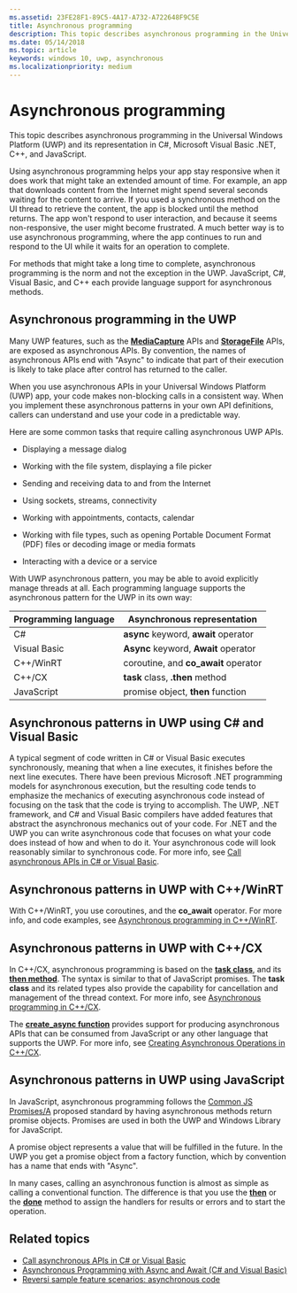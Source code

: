 ```yaml
---
ms.assetid: 23FE28F1-89C5-4A17-A732-A722648F9C5E
title: Asynchronous programming
description: This topic describes asynchronous programming in the Universal Windows Platform (UWP) and its representation in C#, Microsoft Visual Basic .NET, C++, and JavaScript.
ms.date: 05/14/2018
ms.topic: article
keywords: windows 10, uwp, asynchronous
ms.localizationpriority: medium
---
```

# Asynchronous programming
This topic describes asynchronous programming in the Universal Windows Platform (UWP) and its representation in C#, Microsoft Visual Basic .NET, C++, and JavaScript.

Using asynchronous programming helps your app stay responsive when it does work that might take an extended amount of time. For example, an app that downloads content from the Internet might spend several seconds waiting for the content to arrive. If you used a synchronous method on the UI thread to retrieve the content, the app is blocked until the method returns. The app won't respond to user interaction, and because it seems non-responsive, the user might become frustrated. A much better way is to use asynchronous programming, where the app continues to run and respond to the UI while it waits for an operation to complete.

For methods that might take a long time to complete, asynchronous programming is the norm and not the exception in the UWP. JavaScript, C#, Visual Basic, and C++ each provide language support for asynchronous methods.

## Asynchronous programming in the UWP
Many UWP features, such as the [**MediaCapture**](https://docs.microsoft.com/uwp/api/Windows.Media.Capture.MediaCapture) APIs and [**StorageFile**](https://docs.microsoft.com/uwp/api/Windows.Storage.StorageFile) APIs, are exposed as asynchronous APIs. By convention, the names of asynchronous APIs end with "Async" to indicate that part of their execution is likely to take place after control has returned to the caller.

When you use asynchronous APIs in your Universal Windows Platform (UWP) app, your code makes non-blocking calls in a consistent way. When you implement these asynchronous patterns in your own API definitions, callers can understand and use your code in a predictable way.

Here are some common tasks that require calling asynchronous UWP APIs.

-   Displaying a message dialog

-   Working with the file system, displaying a file picker

-   Sending and receiving data to and from the Internet

-   Using sockets, streams, connectivity

-   Working with appointments, contacts, calendar

-   Working with file types, such as opening Portable Document Format (PDF) files or decoding image or media formats

-   Interacting with a device or a service

With UWP asynchronous pattern, you may be able to avoid explicitly manage threads at all. Each programming language supports the asynchronous pattern for the UWP in its own way:

| Programming language | Asynchronous representation           |
|----------------------|---------------------------------------|
| C#                   | **async** keyword, **await** operator |
| Visual Basic         | **Async** keyword, **Await** operator |
| C++/WinRT            | coroutine, and **co_await** operator  |
| C++/CX               | **task** class, **.then** method      |
| JavaScript           | promise object, **then** function     |

## Asynchronous patterns in UWP using C# and Visual Basic
A typical segment of code written in C# or Visual Basic executes synchronously, meaning that when a line executes, it finishes before the next line executes. There have been previous Microsoft .NET programming models for asynchronous execution, but the resulting code tends to emphasize the mechanics of executing asynchronous code instead of focusing on the task that the code is trying to accomplish. The UWP, .NET framework, and C# and Visual Basic compilers have added features that abstract the asynchronous mechanics out of your code. For .NET and the UWP you can write asynchronous code that focuses on what your code does instead of how and when to do it. Your asynchronous code will look reasonably similar to synchronous code. For more info, see [Call asynchronous APIs in C# or Visual Basic](call-asynchronous-apis-in-csharp-or-visual-basic.md).

## Asynchronous patterns in UWP with C++/WinRT
With C++/WinRT, you use coroutines, and the **co_await** operator. For more info, and code examples, see [Asynchronous programming in C++/WinRT](../cpp-and-winrt-apis/concurrency.md).

## Asynchronous patterns in UWP with C++/CX
In C++/CX, asynchronous programming is based on the [**task class**](https://docs.microsoft.com/cpp/parallel/concrt/reference/task-class), and its [**then method**](https://docs.microsoft.com/cpp/parallel/concrt/reference/task-class?view=vs-2017). The syntax is similar to that of JavaScript promises. The **task class** and its related types also provide the capability for cancellation and management of the thread context. For more info, see [Asynchronous programming in C++/CX](asynchronous-programming-in-cpp-universal-windows-platform-apps.md).

The [**create\_async function**](https://docs.microsoft.com/cpp/parallel/concrt/reference/concurrency-namespace-functions?view=vs-2017) provides support for producing asynchronous APIs that can be consumed from JavaScript or any other language that supports the UWP. For more info, see [Creating Asynchronous Operations in C++/CX](https://docs.microsoft.com/cpp/parallel/concrt/creating-asynchronous-operations-in-cpp-for-windows-store-apps).

## Asynchronous patterns in UWP using JavaScript
In JavaScript, asynchronous programming follows the [Common JS Promises/A](https://wiki.commonjs.org/wiki/Promises/A) proposed standard by having asynchronous methods return promise objects. Promises are used in both the UWP and Windows Library for JavaScript.

A promise object represents a value that will be fulfilled in the future. In the UWP you get a promise object from a factory function, which by convention has a name that ends with "Async".

In many cases, calling an asynchronous function is almost as simple as calling a conventional function. The difference is that you use the [**then**](https://docs.microsoft.com/previous-versions/windows/apps/br229728(v=win.10)) or the [**done**](https://docs.microsoft.com/previous-versions/windows/apps/hh701079(v=win.10)) method to assign the handlers for results or errors and to start the operation.

## Related topics
* [Call asynchronous APIs in C# or Visual Basic](call-asynchronous-apis-in-csharp-or-visual-basic.md)
* [Asynchronous Programming with Async and Await (C# and Visual Basic)](https://msdn.microsoft.com/library/hh191443(vs.110).aspx)
* [Reversi sample feature scenarios: asynchronous code](https://docs.microsoft.com/previous-versions/windows/apps/jj712233(v=win.10))
